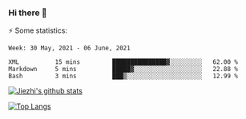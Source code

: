 ### Hi there 👋

⚡ Some statistics:

<!--START_SECTION:waka-->
```text
Week: 30 May, 2021 - 06 June, 2021

XML          15 mins         ███████████████▓░░░░░░░░░   62.00 % 
Markdown     5 mins          █████▓░░░░░░░░░░░░░░░░░░░   22.88 % 
Bash         3 mins          ███▒░░░░░░░░░░░░░░░░░░░░░   12.99 % 
```
<!--END_SECTION:waka-->

[![Jiezhi's github stats](https://github-readme-stats.vercel.app/api?username=Jiezhi&show_icons=true)](https://github.com/Jiezhi/github-readme-stats)

[![Top Langs](https://github-readme-stats.vercel.app/api/top-langs/?username=Jiezhi&hide=javascript,html)](https://github.com/Jiezhi/github-readme-stats)
<!--
**Jiezhi/Jiezhi** is a ✨ _special_ ✨ repository because its `README.md` (this file) appears on your GitHub profile.

Here are some ideas to get you started:

- 🔭 I’m currently working on ...
- 🌱 I’m currently learning ...
- 👯 I’m looking to collaborate on ...
- 🤔 I’m looking for help with ...
- 💬 Ask me about ...
- 📫 How to reach me: ...
- 😄 Pronouns: ...
- ⚡ Fun fact: ...
-->


